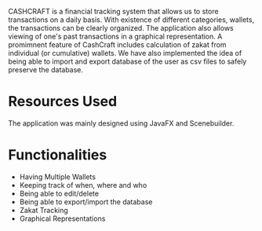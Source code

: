 CASHCRAFT is a financial tracking system that allows us to store transactions on a daily basis. With existence of different categories, wallets, the transactions can be clearly organized. The application also allows viewing of one's past transactions in a graphical representation.
 A promimnent feature of CashCraft includes calculation of zakat from individual (or cumulative) wallets.
 We have also implemented the idea of being able to import and export database of the user as csv files to safely preserve the database.
 
 # Resources Used
 The application was mainly designed using JavaFX and Scenebuilder.
 
 # Functionalities 
 
 - Having Multiple Wallets
 - Keeping track of when, where and who
 - Being able to edit/delete
 - Being able to export/import the database
 - Zakat Tracking
 - Graphical Representations
